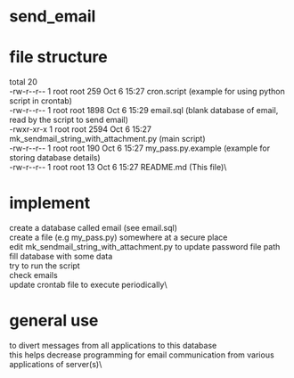 # send_email

file structure
==============
total 20\
-rw-r--r-- 1 root root  259 Oct  6 15:27 cron.script  	(example for using python script in crontab)\
-rw-r--r-- 1 root root 1898 Oct  6 15:29 email.sql	(blank database of email, read by the script to send email)\
-rwxr-xr-x 1 root root 2594 Oct  6 15:27 mk_sendmail_string_with_attachment.py	(main script)\
-rw-r--r-- 1 root root  190 Oct  6 15:27 my_pass.py.example	(example for storing database details)\
-rw-r--r-- 1 root root   13 Oct  6 15:27 README.md	(This file)\

implement
===========
create a database called email (see email.sql)\
create a file (e.g my_pass.py) somewhere at a secure place\
edit mk_sendmail_string_with_attachment.py to update password file path\
fill database with some data\
try to run the script\
check emails\
update crontab file to execute periodically\

general use
===========
to divert messages from all applications to this database\
this helps decrease programming for email communication from various applications of server(s)\
